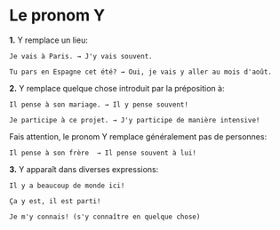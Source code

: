 # Le pronom Y

**1\.** Y remplace un lieu:

```text
Je vais à Paris. → J'y vais souvent.

Tu pars en Espagne cet été? → Oui, je vais y aller au mois d'août.
```

**2\.** Y remplace quelque chose introduit par la préposition à:

```text
Il pense à son mariage. → Il y pense souvent!

Je participe à ce projet. → J'y participe de manière intensive!

```

Fais attention, le pronom Y remplace généralement pas de personnes:

```text
Il pense à son frère  → Il pense souvent à lui!
```

**3\.** Y apparaît dans diverses expressions:

```text
Il y a beaucoup de monde ici!

Ça y est, il est parti!

Je m'y connais! (s'y connaître en quelque chose)
```
